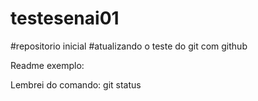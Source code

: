 # testesenai01
#repositorio inicial
#atualizando o teste do git com github

Readme exemplo:

Lembrei do comando: git status
